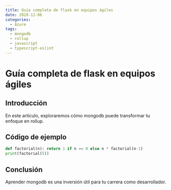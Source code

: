 ```yaml
---
title: Guía completa de flask en equipos ágiles
date: 2028-12-06
categories:
  - Azure
tags:
  - mongodb
  - rollup
  - javascript
  - typescript-eslint
---
```


# Guía completa de flask en equipos ágiles

## Introducción

En este artículo, exploraremos cómo mongodb puede transformar tu enfoque en rollup.

## Código de ejemplo

```python
def factorial(n): return 1 if n == 0 else n * factorial(n-1)
print(factorial(5))
```

## Conclusión

Aprender mongodb es una inversión útil para tu carrera como desarrollador.